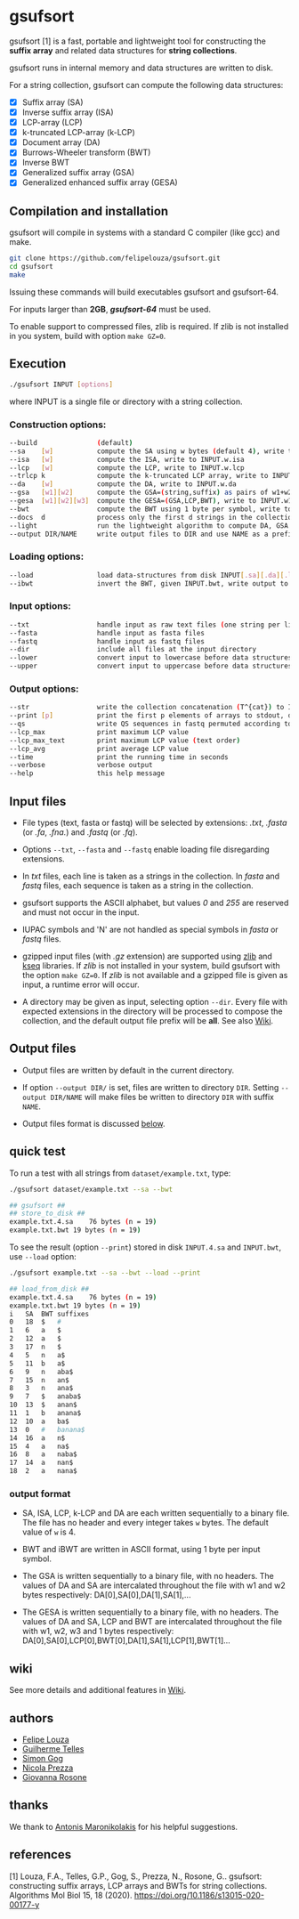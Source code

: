 # gsufsort

gsufsort \[1\] is a fast, portable and lightweight tool for constructing the
**suffix array** and related data structures for **string collections**.

gsufsort runs in internal memory and data structures are written to disk. 

For a string collection, gsufsort can compute the following data structures:

- [x] Suffix array (SA)
- [x] Inverse suffix array (ISA)
- [x] LCP-array (LCP)
- [x] k-truncated LCP-array (k-LCP)
- [x] Document array (DA)
- [x] Burrows-Wheeler transform (BWT)
- [x] Inverse BWT
- [x] Generalized suffix array (GSA)
- [x] Generalized enhanced suffix array (GESA)

## Compilation and installation

gsufsort will compile in systems with a standard C compiler (like gcc) and make. 

```sh
git clone https://github.com/felipelouza/gsufsort.git
cd gsufsort
make 
```

Issuing these commands will build executables gsufsort and gsufsort-64.

For inputs larger than **2GB**, **_gsufsort-64_** must be used.

To enable support to compressed files, zlib is required.  If zlib is
not installed in you system, build with option ``make GZ=0``.



## Execution

```sh
./gsufsort INPUT [options]
```

where INPUT is a single file or directory with a string collection.

### Construction options:

```sh
--build	              (default)
--sa    [w]           compute the SA using w bytes (default 4), write to INPUT.w.sa
--isa   [w]           compute the ISA, write to INPUT.w.isa
--lcp   [w]           compute the LCP, write to INPUT.w.lcp
--trlcp k             compute the k-truncated LCP array, write to INPUT.w.lcp
--da    [w]           compute the DA, write to INPUT.w.da
--gsa   [w1][w2]      compute the GSA=(string,suffix) as pairs of w1+w2 bytes, write to INPUT.w1.w2.gsa
--gesa  [w1][w2][w3]  compute the GESA=(GSA,LCP,BWT), write to INPUT.w1.w2.w3.1.gesa
--bwt                 compute the BWT using 1 byte per symbol, write to INPUT.bwt
--docs  d             process only the first d strings in the collection
--light               run the lightweight algorithm to compute DA, GSA and GESA
--output DIR/NAME     write output files to DIR and use NAME as a prefix for file names
```

### Loading options:

```sh
--load                load data-structures from disk INPUT[.sa][.da][.lcp][.gsa][.str]
--ibwt                invert the BWT, given INPUT.bwt, write output to INPUT.bwt.ibwt
```

### Input options:

```sh
--txt                 handle input as raw text files (one string per line)
--fasta               handle input as fasta files 
--fastq               handle input as fastq files
--dir                 include all files at the input directory
--lower               convert input to lowercase before data structures construction
--upper               convert input to uppercase before data structures construction
```

### Output options:

```sh
--str                 write the collection concatenation (T^{cat}) to INPUT.1.str
--print [p]           print the first p elements of arrays to stdout, defaults to the collection length
--qs                  write QS sequences in fastq permuted according to the BWT to INPUT.bwt.qs
--lcp_max             print maximum LCP value
--lcp_max_text        print maximum LCP value (text order)
--lcp_avg             print average LCP value
--time                print the running time in seconds
--verbose             verbose output
--help                this help message
```


## Input files 

- File types (text, fasta or fastq) will be selected by extensions:
  _.txt_, _.fasta_ (or _.fa_, _.fna._) and _.fastq_ (or _.fq_).

- Options ``--txt``, ``--fasta`` and ``--fastq`` enable loading file disregarding extensions.

- In _txt_ files, each line is taken as a strings in the collection.
  In _fasta_ and _fastq_ files, each sequence is taken as a string in the
  collection.

- gsufsort supports the ASCII alphabet, but values _0_ and _255_ are
  reserved and must not occur in the input.

- IUPAC symbols and 'N' are not handled as special symbols in _fasta_
  or _fastq_ files.

- gzipped input files (with _.gz_ extension) are supported using
  [zlib](https://github.com/felipelouza/gsufsort/tree/master/external/zlib)
  and
  [kseq](https://github.com/felipelouza/gsufsort/tree/master/external/kseq)
  libraries.  If _zlib_ is not installed in your system, build
  gsufsort with the option ``make GZ=0``.  If _zlib_ is not available
  and a gzipped file is given as input, a runtime error will occur.

- A directory may be given as input, selecting option ``--dir``.
  Every file with expected extensions in the directory will be
  processed to compose the collection, and the default output file
  prefix will be **all**.
  See also
    [Wiki](https://github.com/felipelouza/gsufsort/wiki/Multiple-Files).


## Output files 

- Output files are written by default in the current directory.

- If option ``--output DIR/`` is set, files are written to directory
  ``DIR``.  Setting ``--output DIR/NAME`` will make files be written
  to directory ``DIR`` with suffix ``NAME``.

- Output files format is discussed [below](https://github.com/felipelouza/gsufsort#output).

## quick test

To run a test with all strings from ``dataset/example.txt``, type:

```sh
./gsufsort dataset/example.txt --sa --bwt
```

```sh
## gsufsort ##
## store_to_disk ##
example.txt.4.sa	76 bytes (n = 19)
example.txt.bwt	19 bytes (n = 19)
```

To see the result (option ``--print``) stored in disk ``INPUT.4.sa`` and ``INPUT.bwt``, use ``--load`` option:

```sh
./gsufsort example.txt --sa --bwt --load --print
```

```sh
## load_from_disk ##
example.txt.4.sa	76 bytes (n = 19)
example.txt.bwt	19 bytes (n = 19)
i	SA	BWT	suffixes
0	18	$	#
1	6	a	$
2	12	a	$
3	17	n	$
4	5	n	a$
5	11	b	a$
6	9	n	aba$
7	15	n	an$
8	3	n	ana$
9	7	$	anaba$
10	13	$	anan$
11	1	b	anana$
12	10	a	ba$
13	0	#	banana$
14	16	a	n$
15	4	a	na$
16	8	a	naba$
17	14	a	nan$
18	2	a	nana$
```

### output format

- SA, ISA, LCP, k-LCP and DA are each written sequentially to a binary
  file.  The file has no header and every integer takes ``w``
  bytes. The default value of ``w`` is 4.

- BWT and iBWT are written in ASCII format, using 1 byte per input symbol.

- The GSA is written sequentially to a binary file, with no headers.
  The values of DA and SA are intercalated throughout the file with w1 and w2 bytes respectively:
  DA[0],SA[0],DA[1],SA[1],...

- The GESA is written sequentially to a binary file, with no headers.
  The values of DA and SA, LCP and BWT are intercalated throughout the file with w1, w2, w3 and 1 bytes respectively:
  DA[0],SA[0],LCP[0],BWT[0],DA[1],SA[1],LCP[1],BWT[1]...


## wiki

See more details and additional features in [Wiki](https://github.com/felipelouza/gsufsort/wiki).

## authors

* [Felipe Louza](https://github.com/felipelouza)
* [Guilherme Telles](https://github.com/gptelles)
* [Simon Gog](https://github.com/simongog)
* [Nicola Prezza](https://github.com/nicolaprezza)
* [Giovanna Rosone](https://github.com/giovannarosone/)

## thanks

We thank to [Antonis Maronikolakis](https://github.com/antmarakis) for his helpful suggestions.

## references

\[1\] Louza, F.A., Telles, G.P., Gog, S., Prezza, N., Rosone, G.. gsufsort: constructing suffix arrays, LCP arrays and BWTs for string collections. Algorithms Mol Biol 15, 18 (2020). https://doi.org/10.1186/s13015-020-00177-y
